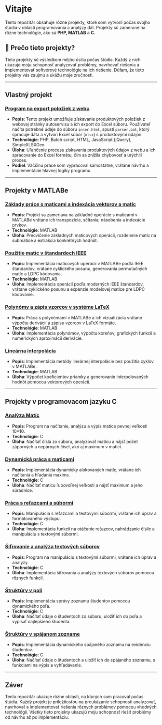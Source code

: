 # Vitajte

Tento repozitár obsahuje rôzne projekty, ktoré som vytvoril počas svojho štúdia v oblasti programovania a analýzy dát. Projekty sú zamerané na rôzne technológie, ako sú **PHP, MATLAB** a **C**. 

## 📌 Prečo tieto projekty?

Tieto projekty sú výsledkom môjho úsilia počas štúdia. Každý z nich ukazuje moju schopnosť analyzovať problémy, navrhovať riešenia a implementovať softvérové technológie na ich riešenie. Dúfam, že tieto projekty vás zaujmú a ukážu moje zručnosti.

---
## Vlastný projekt

### [Program na export položiek z webu](https://github.com/petrovcik159/Projekty/tree/main/Product%20Import%20Program)


- **Popis**: Tento projekt umožňuje získavanie produktových položiek z webovej stránky autoservisu a ich export do Excel súboru. Používateľ načíta potrebné údaje do súboru `inner.html`, spustí `parser.bat`, ktorý spracuje dáta a vytvorí Excel súbor (`xlsx`) s produktovými údajmi.
- **Technológie**: PHP, Batch script, HTML, JavaScript (jQuery), SimpleXLSXGen
- **Úloha**: Uľahčenie procesu získavania produktových údajov z webu a ich spracovanie do Excel formátu, čím sa znížila chybovosť a urýchlil proces.
- **Podiel**: Väčšinu práce som vypracoval samostatne, vrátane návrhu a implementácie hlavnej logiky programu.

---

## Projekty v MATLABe

### [Základy práce s maticami a indexácia vektorov a matíc](https://github.com/petrovcik159/Projects/tree/main/Matlab/Z%C3%A1klady%20pr%C3%A1ce%20s%20maticami%20a%20index%C3%A1cia%20vektorov%20a%20mat%C3%ADc)
- **Popis**: Projekt sa zameriava na základné operácie s maticami v MATLABe vrátane ich transpozície, sčítania, násobenia a indexácie prvkov.
- **Technológie**: MATLAB
- **Úloha**: Precvičenie základných maticových operácií, rozdelenie matíc na submatice a extrakcia konkrétnych hodnôt.

### [Použitie matíc v štandardoch IEEE](https://github.com/petrovcik159/Projects/tree/main/Matlab/Pou%C5%BEitie%20mat%C3%ADc%20v%20%C5%A1tandardoch%20IEEE)
- **Popis**: Implementácia maticových operácií v MATLABe podľa IEEE štandardov, vrátane cyklického posunu, generovania permutačných matíc a LDPC kódovania.
- **Technológie**: MATLAB
- **Úloha**: Implementácia operácií podľa moderných IEEE štandardov, vrátane cyklického posunu a expanzie modelovej matice pre LDPC kódovanie.

### [Polynómy a zápis vzorcov v systéme LaTeX](https://github.com/petrovcik159/Projects/tree/main/Matlab/Polyn%C3%B3my%20a%20z%C3%A1pis%20vzorcov%20v%20syst%C3%A9me%20LaTex)
- **Popis**: Práca s polynómami v MATLABe a ich vizualizácia vrátane výpočtu derivácií a zápisu vzorcov v LaTeX formáte.
- **Technológie**: MATLAB
- **Úloha**: Implementácia polynómov, výpočtu koreňov, grafických funkcií a numerických aproximácií derivácie.

### [Lineárna interpolácia](https://github.com/petrovcik159/Projects/tree/main/Matlab/Line%C3%A1rna%20interpol%C3%A1cia)
- **Popis**: Implementácia metódy lineárnej interpolácie bez použitia cyklov v MATLABe.
- **Technológie**: MATLAB
- **Úloha**: Výpočet koeficientov priamky a generovanie interpolovaných hodnôt pomocou vektorových operácií.

---

## Projekty v programovacom jazyku C

### [Analýza Matíc](https://github.com/petrovcik159/Projekty/tree/main/C/Anal%C3%BDza%20mat%C3%ADc)
- **Popis**: Program na načítanie, analýzu a výpis matice pevnej veľkosti 10×10.
- **Technológie**: C
- **Úloha**: Načítať čísla zo súboru, analyzovať maticu a nájsť počet záporných a nepárnych čísel, ako aj maximum v matici.

### [Dynamická práca s maticami](https://github.com/petrovcik159/Projekty/tree/main/C/Dynamick%C3%A1%20pr%C3%A1ca%20s%20maticami)
- **Popis**: Implementácia dynamicky alokovaných matíc, vrátane ich načítania a hľadania maxima.
- **Technológie**: C
- **Úloha**: Načítať maticu ľubovoľnej veľkosti a nájsť maximum a jeho súradnice.

### [Práca s reťazcami a súbormi](https://github.com/petrovcik159/Projekty/tree/main/C/Pr%C3%A1ca%20s%20re%C5%A5azcami%20a%20s%C3%BAbormi)
- **Popis**: Manipulácia s reťazcami a textovými súbormi, vrátane ich úprav a formátovaného výstupu.
- **Technológie**: C
- **Úloha**: Implementácia funkcií na otáčanie reťazcov, nahrádzanie číslic a manipuláciu s textovými súbormi.

### [Šifrovanie a analýza textových súborov](https://github.com/petrovcik159/Projekty/tree/main/C/%C5%A0ifrovanie%20a%20anal%C3%BDza%20textov%C3%BDch%20s%C3%BAborov)
- **Popis**: Program na manipuláciu s textovými súbormi, vrátane ich úprav a analýzy.
- **Technológie**: C
- **Úloha**: Implementácia šifrovania a analýzy textových súborov pomocou rôznych funkcií.

### [Štruktúry v poli](https://github.com/petrovcik159/Projekty/tree/main/C/%C5%A0trukt%C3%BAry%20v%20poli)
- **Popis**: Implementácia správy zoznamu študentov pomocou dynamického poľa.
- **Technológie**: C
- **Úloha**: Načítať údaje o študentoch zo súboru, uložiť ich do poľa a vypísať najlepšieho študenta.

### [Štruktúry v spájanom zozname](https://github.com/petrovcik159/Projekty/tree/main/C/%C5%A0trukt%C3%BAry%20v%20sp%C3%A1janom%20zozname)
- **Popis**: Implementácia dynamického spájaného zoznamu na evidenciu študentov.
- **Technológie**: C
- **Úloha**: Načítať údaje o študentoch a uložiť ich do spájaného zoznamu, s funkciami na výpis a vyhľadávanie.

---

## Záver

Tento repozitár ukazuje rôzne oblasti, na ktorých som pracoval počas štúdia. Každý projekt je príležitosťou na preukázanie schopnosti analyzovať, navrhovať a implementovať riešenia rôznych problémov pomocou vhodných technológii. Všetky tieto projekty ukazujú moju schopnosť riešiť problémy od návrhu až po implementáciu.
